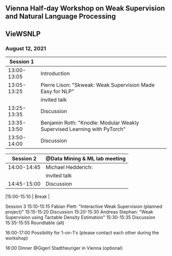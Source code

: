 ## Vienna Half-day Workshop on Weak Supervision and Natural Language Processing
## VieWSNLP
### August 12, 2021

|Session 1||
|---|---|
|13:00-13:05 | Introduction |
|13:05-13:25 | Pierre Lison: "Skweak: Weak Supervision Made Easy for NLP" |
| | invited talk |
|13:25-13:35 | Discussion  |
|13:35-13:50 | Benjamin Roth: "Knodle: Modular Weakly Supervised Learning with PyTorch"  |
|13:50-14:00 | Discussion  |

|Session 2 | @Data Mining & ML lab meeting|
|---|---|
|14:00-14:45 | Michael Hedderich:  |
| | invited talk |
|14:45-15:00 | Discussion |

|15:00-15:10 | Break |

Session 3
15:10-15:15 Fabian Plett: "Interactive Weak Supervision (planned project)"
15:15-15:20 Discussion
15:20-15:30 Andreas Stephan: "Weak Supervision using Tactable Density Estimation"
15:30-15:35 Discussion
15:35-15:55 Roundtable (all)

16:00-17:00 Possibility for 1-on-1's 
            (please contact each other during the workshop)

18:00 Dinner @Gigerl Stadtheuriger in Vienna (optional)
